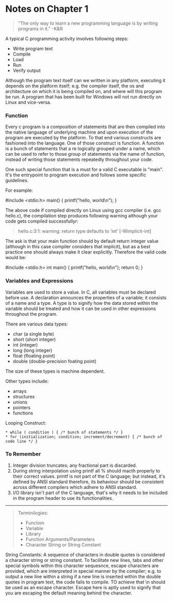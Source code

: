 # Notes on Chapter 1

>"The only way to learn a new programming language is by writing programs in it." -K&R

A typical C programming activity involves following steps:
* Write program text
* Compile
* Load
* Run
* Verify output

Although the program text itself can we written in any platform, executing it depends on the platform itself; e.g. the compiler itself, the os and architecture on which it is being compiled on, and where will this program be run. A program that has been built for Windows will not run directly on Linux and vice-versa.

### Function
Every c program is a composition of statements that are then compiled into the native language of underlying machine and upon execution of the program are executed by the platform. To that end various constructs are fashioned into the language. One of those construct is function. A function is a bunch of statements that a re logically grouped under a name, which can be used to refer to those group of statements via the name of function, instead of writing those statements repeatedly throughout your code.

One such special function that is a must for a valid C executable is "main". It's the entrypoint to program execution and follows some specific guidelines.

For example:

  #include <stdio.h>
  main()
  {
    printf("hello, world\n");
  }

The above code if compiled directly on Linux using gcc compiler (i.e. gcc hello.c), the compilation step produces following warning although your code gets compiled successfullyr:
  > hello.c:3:1: warning: return type defaults to ‘int’ [-Wimplicit-int]

The ask is that your main function should by default return integer value (although in this case compiler considers that implicit), but as a best practice one should always make it clear explicitly. Therefore the valid code would be:

  #include <stdio.h>
  int main()
  {
    printf("hello, world\n");
    return 0;
  }

### Variables and Expressions
Variables are used to store a value. In C, all variables must be declared before use.
A declaration announces the properties of a variable; it consists of a name and a type. A type is to signify how the data stored within the variable should be treated and how it can be used in other expressions throughout the program.

There are various data types:
* char (a single byte)
* short (short integer)
* int (integer)
* long (long integer)
* float (floating point)
* double (double-precision foating point)

The size of these types is machine dependent.

Other types include:
* arrays
* structures
* unions
* pointers
* functions

Looping Construct: 

    * while ( condition ) { /* bunch of statements */ }
    * for (initialization; condition; increment/decrement) { /* bunch of code line */ }

### To Remember
1. Integer division truncates; any fractional part is discarded.
2. During string interpolation using printf all % should macth properly to their correct values. printf is not part of the C language; but instead, it's defined by ANSI standard therefore, its behaviour should be consistent across different compilers which adhere to ANSI standard.
3. I/O library isn't part of the C language, that's why it needs to be included in the program header to use its functionalities.

---
>Terminilogies:
> * Function
> * Variable
> * Library
> * Function Arguments/Parameters
> * Character String or String Constant

String Constants: A sequence of characters in double quotes is considered a character string or string constant. To facilitate new lines, tabs and other special symbols within this character sequesnce, escape characters are provided, which are interpreted in special manner by the compiler; e.g. to output a new line within a string if a new line is inserted within the double quotes in program text, the code fails to compile. TO achieve that \n should be used as an escape character. Escape here is aptly used to signify that you are escaping the default meaning behind the character.
